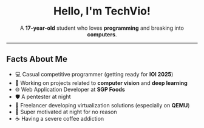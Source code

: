 <div align="center">

# Hello, I'm TechVio!

A **17-year-old** student who loves **programming** and breaking into **computers**.

</div>

---

## Facts About Me

- 💻 Casual competitive programmer (getting ready for **IOI 2025**)
- 🔬 Working on projects related to **computer vision** and **deep learning**
- 🌐 Web Application Developer at **SGP Foods**
- 🛡️ A pentester at night
- 💼 Freelancer developing virtualization solutions (especially on **QEMU**)
- 🚀 Super motivated at night for no reason
- ☕ Having a severe coffee addiction

